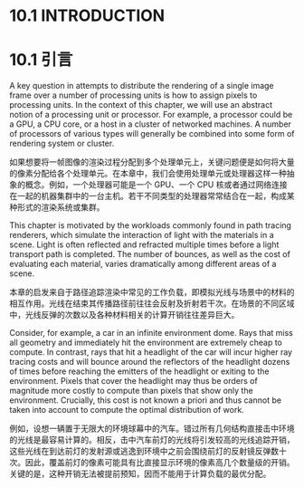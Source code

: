 # 10.1 INTRODUCTION
# 10.1 引言

A key question in attempts to distribute the rendering of a single image frame over a number of processing units is how to assign pixels to processing units. In the context of this chapter, we will use an abstract notion of a processing unit or processor. For example, a processor could be a GPU, a CPU core, or a host in a cluster of networked machines. A number of processors of various types will generally be combined into some form of rendering system or cluster.

如果想要将一帧图像的渲染过程分配到多个处理单元上，关键问题便是如何将大量的像素分配给各个处理单元。在本章中，我们会使用处理单元或处理器这样一种抽象的概念。例如，一个处理器可能是一个 GPU、一个 CPU 核或者通过网络连接在一起的机器集群中的一台主机。若干不同类型的处理器常常结合在一起，构成某种形式的渲染系统或集群。

This chapter is motivated by the workloads commonly found in path tracing renderers, which simulate the interaction of light with the materials in a scene. Light is often reflected and refracted multiple times before a light transport path is completed. The number of bounces, as well as the cost of evaluating each material, varies dramatically among different areas of a scene.

本章的启发来自于路径追踪渲染中常见的工作负载，即模拟光线与场景中的材料的相互作用。光线在结束其传播路径前往往会反射及折射若干次。在场景的不同区域中，光线反弹的次数以及各种材料相关的计算开销往往差异巨大。

Consider, for example, a car in an infinite environment dome. Rays that miss all geometry and immediately hit the environment are extremely cheap to compute. In contrast, rays that hit a headlight of the car will incur higher ray tracing costs and will bounce around the reflectors of the headlight dozens of times before reaching the emitters of the headlight or exiting to the environment. Pixels that cover the headlight may thus be orders of magnitude more costly to compute than pixels that show only the environment. Crucially, this cost is not known a priori and thus cannot be taken into account to compute the optimal distribution of work.

例如，设想一辆置于无限大的环境球幕中的汽车。错过所有几何结构直接击中环境的光线是最容易计算的。相反，击中汽车前灯的光线将引发较高的光线追踪开销，这些光线在到达前灯的发射源或逃逸到环境中之前会围绕前灯的反射镜反弹数十次。因此，覆盖前灯的像素可能具有比直接显示环境的像素高几个数量级的开销。关键的是，这种开销无法被提前预知，因而不能用于计算负载的最优分配。
